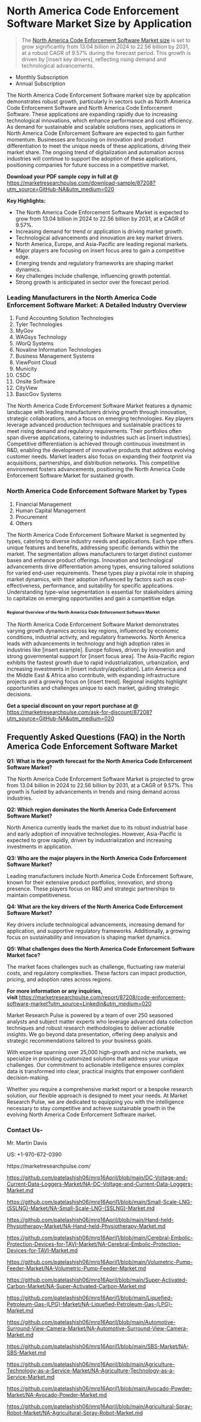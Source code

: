 <h1>North America Code Enforcement Software Market&nbsp;Size by Application</h1><blockquote><p>The <a href="https://marketresearchpulse.com/download-sample/87208?utm_source=GitHub-NA&amp;utm_medium=020">North America Code Enforcement Software Market size</a> is set to grow significantly from 13.04 billion in 2024 to 22.56 billion by 2031, at a robust CAGR of 9.57% during the forecast period. This growth is driven by [insert key drivers], reflecting rising demand and technological advancements.</p></blockquote><ul><li>Monthly Subscription <li> Annual Subscription</li></ul><p>The North America Code Enforcement Software market size by application demonstrates robust growth, particularly in sectors such as North America Code Enforcement Software and North America Code Enforcement Software. These applications are expanding rapidly due to increasing technological innovations, which enhance performance and cost efficiency. As demand for sustainable and scalable solutions rises, applications in North America Code Enforcement Software are expected to gain further momentum. Businesses are focusing on innovation and product differentiation to meet the unique needs of these applications, driving their market share. The ongoing trend of digitalization and automation across industries will continue to support the adoption of these applications, positioning companies for future success in a competitive market.</p><p><strong>Download your PDF sample copy in full at @ </strong><a href="https://marketresearchpulse.com/download-sample/87208?utm_source=GitHub-NA&amp;utm_medium=020">https://marketresearchpulse.com/download-sample/87208?utm_source=GitHub-NA&amp;utm_medium=020</a></p><p><strong>Key Highlights: </strong></p><ul><li>The North America Code Enforcement Software Market is expected to grow from 13.04 billion in 2024 to 22.56 billion by 2031, at a CAGR of 9.57%.</li><li>Increasing demand for trend or application is driving market growth.</li><li>Technological advancements and innovation are key market drivers.</li><li>North America, Europe, and Asia-Pacific are leading regional markets.</li><li>Major players are focusing on insert focus area to gain a competitive edge.</li><li>Emerging trends and regulatory frameworks are shaping market dynamics.</li><li>Key challenges include challenge, influencing growth potential.</li><li>Strong growth is anticipated in sector over the forecast period.</li></ul><h3>Leading Manufacturers in the North America Code Enforcement Software Market: A Detailed Industry Overview</h3><ol><li>Fund Accounting Solution Technologies</li><li>Tyler Technologies</li><li>MyGov</li><li>WAGsys Technology</li><li>iWorQ Systems</li><li>Novaline Information Technologies</li><li>Business Management Systems</li><li>ViewPoint Cloud</li><li>Municity</li><li>CSDC</li><li>Onsite Software</li><li>CityView</li><li>BasicGov Systems</li></ol><div class="flex max-w-full flex-col flex-grow"><div class="min-h-8 text-message flex w-full flex-col items-end gap-2 whitespace-normal break-words [.text-message+&amp;]:mt-5" dir="auto" data-message-author-role="assistant" data-message-id="fd8432e4-4910-450d-b182-61b7bfb0a01f" data-message-model-slug="gpt-4o"><div class="flex w-full flex-col gap-1 empty:hidden first:pt-[3px]"><div class="markdown prose w-full break-words dark:prose-invert light"><p>The North America Code Enforcement Software Market features a dynamic landscape with leading manufacturers driving growth through innovation, strategic collaborations, and a focus on emerging technologies. Key players leverage advanced production techniques and sustainable practices to meet rising demand and regulatory requirements. Their portfolios often span diverse applications, catering to industries such as [insert industries]. Competitive differentiation is achieved through continuous investment in R&amp;D, enabling the development of innovative products that address evolving customer needs. Market leaders also focus on expanding their footprint via acquisitions, partnerships, and distribution networks. This competitive environment fosters advancements, positioning the North America Code Enforcement Software Market for sustained growth.</p></div></div></div></div><h3>North America Code Enforcement Software Market by Types</h3><ol><li>Financial Management <li> Human Capital Management <li> Procurement <li> Others</li></ol><div class="flex max-w-full flex-col flex-grow"><div class="min-h-8 text-message flex w-full flex-col items-end gap-2 whitespace-normal break-words [.text-message+&amp;]:mt-5" dir="auto" data-message-author-role="assistant" data-message-id="084470be-0bb7-4664-bddf-5156b4f41249" data-message-model-slug="gpt-4o-mini"><div class="flex w-full flex-col gap-1 empty:hidden first:pt-[3px]"><div class="markdown prose w-full break-words dark:prose-invert light"><p>The North America Code Enforcement Software Market is segmented by types, catering to diverse industry needs and applications. Each type offers unique features and benefits, addressing specific demands within the market. The segmentation allows manufacturers to target distinct customer bases and enhance product offerings. Innovation and technological advancements drive differentiation among types, ensuring tailored solutions for varied end-user requirements. These types play a pivotal role in shaping market dynamics, with their adoption influenced by factors such as cost-effectiveness, performance, and suitability for specific applications. Understanding type-wise segmentation is essential for stakeholders aiming to capitalize on emerging opportunities and gain a competitive edge.</p></div></div></div></div><h3><span style="font-size: 11px;">Regional Overview of the North America Code Enforcement Software Market</span></h3><div class="flex max-w-full flex-col flex-grow"><div class="min-h-8 text-message flex w-full flex-col items-end gap-2 whitespace-normal break-words [.text-message+&amp;]:mt-5" dir="auto" data-message-author-role="assistant" data-message-id="e9038762-ce64-4e30-91c9-9bd413514231" data-message-model-slug="gpt-4o-mini"><div class="flex w-full flex-col gap-1 empty:hidden first:pt-[3px]"><div class="markdown prose w-full break-words dark:prose-invert light"><p>The North America Code Enforcement Software Market demonstrates varying growth dynamics across key regions, influenced by economic conditions, industrial activity, and regulatory frameworks. North America leads with advancements in technology and high adoption rates in industries like [insert example]. Europe follows, driven by innovation and strong governmental support for [insert focus area]. The Asia-Pacific region exhibits the fastest growth due to rapid industrialization, urbanization, and increasing investments in [insert industry/application]. Latin America and the Middle East &amp; Africa also contribute, with expanding infrastructure projects and a growing focus on [insert trend]. Regional insights highlight opportunities and challenges unique to each market, guiding strategic decisions.</p></div></div></div></div><p><strong>Get a special discount on your report purchase at @ </strong><a href="https://marketresearchpulse.com/ask-for-discount/87208?utm_source=GitHub-NA&amp;utm_medium=020">https://marketresearchpulse.com/ask-for-discount/87208?utm_source=GitHub-NA&amp;utm_medium=020</a></p><h2>Frequently Asked Questions (FAQ) in the North America Code Enforcement Software Market</h2><p><strong>Q1: What is the growth forecast for the North America Code Enforcement Software Market?</strong></p><p>The North America Code Enforcement Software Market is projected to grow from 13.04 billion in 2024 to 22.56 billion by 2031, at a CAGR of 9.57%. This growth is fueled by advancements in trends and rising demand across industries.</p><p><strong>Q2: Which region dominates the North America Code Enforcement Software Market?</strong></p><p>North America currently leads the market due to its robust industrial base and early adoption of innovative technologies. However, Asia-Pacific is expected to grow rapidly, driven by industrialization and increasing investments in application.</p><p><strong>Q3: Who are the major players in the North America Code Enforcement Software Market?</strong></p><p>Leading manufacturers include North America Code Enforcement Software, known for their extensive product portfolios, innovation, and strong presence. These players focus on R&amp;D and strategic partnerships to maintain competitiveness.</p><p><strong>Q4: What are the key drivers of the North America Code Enforcement Software Market?</strong></p><p>Key drivers include technological advancements, increasing demand for application, and supportive regulatory frameworks. Additionally, a growing focus on sustainability and innovation is shaping market dynamics.</p><p><strong>Q5: What challenges does the North America Code Enforcement Software Market face?</strong></p><p>The market faces challenges such as challenge, fluctuating raw material costs, and regulatory complexities. These factors can impact production, pricing, and adoption rates across regions.</p><p><strong>For more information or any inquiries, visit&nbsp;</strong><a href="https://marketresearchpulse.com/report/87208/code-enforcement-software-market?utm_source=Linkedin&utm_medium=020">https://marketresearchpulse.com/report/87208/code-enforcement-software-market?utm_source=Linkedin&utm_medium=020</a></p><p>Market Research Pulse is powered by a team of over 250 seasoned analysts and subject matter experts who leverage advanced data collection techniques and robust research methodologies to deliver actionable insights. We go beyond data presentation, offering deep analysis and strategic recommendations tailored to your business goals.</p><p>With expertise spanning over 25,000 high-growth and niche markets, we specialize in providing customized solutions that address your unique challenges. Our commitment to actionable intelligence ensures complex data is transformed into clear, practical insights that empower confident decision-making.</p><p>Whether you require a comprehensive market report or a bespoke research solution, our flexible approach is designed to meet your needs. At Market Research Pulse, we are dedicated to equipping you with the intelligence necessary to stay competitive and achieve sustainable growth in the evolving North America Code Enforcement Software market.</p><h3><strong>Contact Us-</strong></h3><p>Mr. Martin Davis</p><p>US: +1-970-672-0390</p><p>https://marketresearchpulse.com/</p><p><a href="https://github.com/patelashish06/mrp16April/blob/main/DC-Voltage-and-Current-Data-Loggers-Market/NA-DC-Voltage-and-Current-Data-Loggers-Market.md">https://github.com/patelashish06/mrp16April/blob/main/DC-Voltage-and-Current-Data-Loggers-Market/NA-DC-Voltage-and-Current-Data-Loggers-Market.md</a></p><p><a href="https://github.com/patelashish06/mrp16April1/blob/main/Small-Scale-LNG-(SSLNG)-Market/NA-Small-Scale-LNG-(SSLNG)-Market.md">https://github.com/patelashish06/mrp16April1/blob/main/Small-Scale-LNG-(SSLNG)-Market/NA-Small-Scale-LNG-(SSLNG)-Market.md</a></p><p><a href="https://github.com/patelashish06/mrp16April/blob/main/Hand-held-Physiotherapy-Market/NA-Hand-held-Physiotherapy-Market.md">https://github.com/patelashish06/mrp16April/blob/main/Hand-held-Physiotherapy-Market/NA-Hand-held-Physiotherapy-Market.md</a></p><p><a href="https://github.com/patelashish06/mrp16April1/blob/main/Cerebral-Embolic-Protection-Devices-for-TAVI-Market/NA-Cerebral-Embolic-Protection-Devices-for-TAVI-Market.md">https://github.com/patelashish06/mrp16April1/blob/main/Cerebral-Embolic-Protection-Devices-for-TAVI-Market/NA-Cerebral-Embolic-Protection-Devices-for-TAVI-Market.md</a></p><p><a href="https://github.com/patelashish06/mrp16April1/blob/main/Volumetric-Pump-Feeder-Market/NA-Volumetric-Pump-Feeder-Market.md">https://github.com/patelashish06/mrp16April1/blob/main/Volumetric-Pump-Feeder-Market/NA-Volumetric-Pump-Feeder-Market.md</a></p><p><a href="https://github.com/patelashish06/mrp16April/blob/main/Super-Activated-Carbon-Market/NA-Super-Activated-Carbon-Market.md">https://github.com/patelashish06/mrp16April/blob/main/Super-Activated-Carbon-Market/NA-Super-Activated-Carbon-Market.md</a></p><p><a href="https://github.com/patelashish06/mrp16April1/blob/main/Liquefied-Petroleum-Gas-(LPG)-Market/NA-Liquefied-Petroleum-Gas-(LPG)-Market.md">https://github.com/patelashish06/mrp16April1/blob/main/Liquefied-Petroleum-Gas-(LPG)-Market/NA-Liquefied-Petroleum-Gas-(LPG)-Market.md</a></p><p><a href="https://github.com/patelashish06/mrp16April/blob/main/Automotive-Surround-View-Camera-Market/NA-Automotive-Surround-View-Camera-Market.md">https://github.com/patelashish06/mrp16April/blob/main/Automotive-Surround-View-Camera-Market/NA-Automotive-Surround-View-Camera-Market.md</a></p><p><a href="https://github.com/patelashish06/mrp16April1/blob/main/SBS-Market/NA-SBS-Market.md">https://github.com/patelashish06/mrp16April1/blob/main/SBS-Market/NA-SBS-Market.md</a></p><p><a href="https://github.com/patelashish06/mrp16April/blob/main/Agriculture-Technology-as-a-Service-Market/NA-Agriculture-Technology-as-a-Service-Market.md">https://github.com/patelashish06/mrp16April/blob/main/Agriculture-Technology-as-a-Service-Market/NA-Agriculture-Technology-as-a-Service-Market.md</a></p><p><a href="https://github.com/patelashish06/mrp16April1/blob/main/Avocado-Powder-Market/NA-Avocado-Powder-Market.md">https://github.com/patelashish06/mrp16April1/blob/main/Avocado-Powder-Market/NA-Avocado-Powder-Market.md</a></p><p><a href="https://github.com/patelashish06/mrp16April/blob/main/Agricultural-Spray-Robot-Market/NA-Agricultural-Spray-Robot-Market.md">https://github.com/patelashish06/mrp16April/blob/main/Agricultural-Spray-Robot-Market/NA-Agricultural-Spray-Robot-Market.md</a></p>